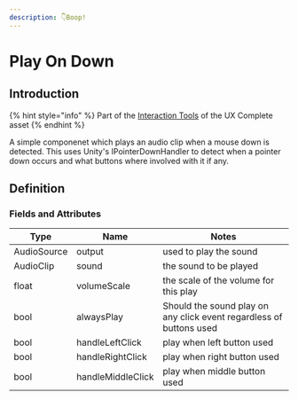 ```yaml
---
description: 👇Boop!
---
```


# Play On Down

## Introduction

{% hint style="info" %}
Part of the [Interaction Tools](../features/interaction-tools.md) of the UX Complete asset
{% endhint %}

A simple componenet which plays an audio clip when a mouse down is detected. This uses Unity's IPointerDownHandler to detect when a pointer down occurs and what buttons where involved with it if any.

## Definition

### Fields and Attributes

| Type        | Name              | Notes                                                               |
| ----------- | ----------------- | ------------------------------------------------------------------- |
| AudioSource | output            | used to play the sound                                              |
| AudioClip   | sound             | the sound to be played                                              |
| float       | volumeScale       | the scale of the volume for this play                               |
| bool        | alwaysPlay        | Should the sound play on any click event regardless of buttons used |
| bool        | handleLeftClick   | play when left button used                                          |
| bool        | handleRightClick  | play when right button used                                         |
| bool        | handleMiddleClick | play when middle button used                                        |

